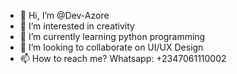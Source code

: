 - 👋 Hi, I’m @Dev-Azore
- 👀 I’m interested in creativity
- 🌱 I’m currently learning python programming
- 💞️ I’m looking to collaborate on UI/UX Design
- 📫 How to reach me? Whatsapp: +2347061110002

<!---
Dev-Azore/Dev-Azore is a ✨ special ✨ repository because its `README.md` (this file) appears on your GitHub profile.
You can click the Preview link to take a look at your changes.
--->
